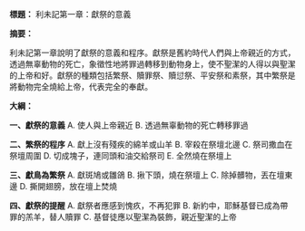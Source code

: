 **標題：** 利未記第一章：獻祭的意義

**摘要：**

利未記第一章說明了獻祭的意義和程序。獻祭是舊約時代人們與上帝親近的方式，透過無辜動物的死亡，象徵性地將罪過轉移到動物身上，使不聖潔的人得以與聖潔的上帝和好。獻祭的種類包括繁祭、贖罪祭、贖愆祭、平安祭和素祭，其中繁祭是將動物完全燒給上帝，代表完全的奉獻。

**大綱：**

**一、獻祭的意義**
    A. 使人與上帝親近
    B. 透過無辜動物的死亡轉移罪過

**二、繁祭的程序**
    A. 獻上沒有殘疾的綿羊或山羊
    B. 宰殺在祭壇北邊
    C. 祭司撒血在祭壇周圍
    D. 切成塊子，連同頭和油交給祭司
    E. 全然燒在祭壇上

**三、獻鳥為繁祭**
    A. 獻斑鳩或雛鴿
    B. 揪下頭，燒在祭壇上
    C. 除掉髒物，丟在壇東邊
    D. 撕開翅膀，放在壇上焚燒

**四、獻祭的提醒**
    A. 獻祭者應感到愧疚，不再犯罪
    B. 新約中，耶穌基督已成為帶罪的羔羊，替人贖罪
    C. 基督徒應以聖潔為裝飾，親近聖潔的上帝